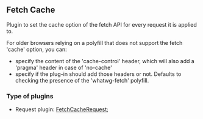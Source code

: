 ## Fetch Cache

Plugin to set the cache option of the fetch API for every request it is applied to.

For older browsers relying on a polyfill that does not support the fetch 'cache' option, you can:

- specify the content of the 'cache-control' header, which will also add a 'pragma' header in case of 'no-cache'
- specify if the plug-in should add those headers or not. Defaults to checking the presence of the 'whatwg-fetch' polyfill.

### Type of plugins

- Request plugin: [FetchCacheRequest](./fetch-cache.request.ts);
